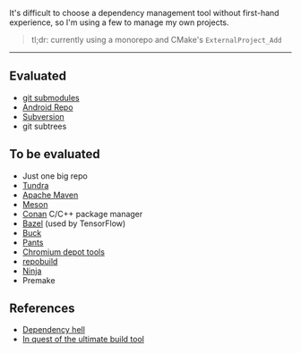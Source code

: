 It's difficult to choose a dependency management tool without first-hand experience, so I'm using a few to manage my own projects.

> tl;dr: currently using a monorepo and CMake's `ExternalProject_Add`

---

## Evaluated

- [git submodules](https://turpin.one/posts/git-submodules)
- [Android Repo](https://turpin.one/posts/android-repo)
- [Subversion](https://turpin.one/posts/subversion-to-git-migration)
- git subtrees

## To be evaluated

- Just one big repo
- [Tundra](https://github.com/deplinenoise/tundra)
- [Apache Maven](https://en.wikipedia.org/wiki/Apache_Maven)
- [Meson](https://mesonbuild.com/Dependencies.html)
- [Conan](https://conan.io/) C/C++ package manager
- [Bazel](https://docs.bazel.build/versions/master/install-ubuntu.html) (used by TensorFlow)
- [Buck](https://buck.build/)
- [Pants](https://v1.pantsbuild.org/)
- [Chromium depot tools](http://dev.chromium.org/developers/how-tos/depottools)
- [repobuild](https://github.com/chrisvana/repobuild/wiki/Motivation)
- [Ninja](https://ninja-build.org/)
- Premake

## References
- [Dependency hell](https://en.wikipedia.org/wiki/Dependency_hell)
- [In quest of the ultimate build tool](http://blog.ltgt.net/in-quest-of-the-ultimate-build-tool/)

